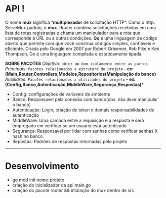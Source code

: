 # API !

O nome **mux** significa “**multiplexador** de solicitação HTTP“. Como o http. ServeMux padrão, o **mux**. Router combina solicitações recebidas em uma lista de rotas registradas e chama um manipulador para a rota que corresponde à URL ou a outras condições. 
**Go** é uma linguagem de código aberto que permite com que você construa códigos simples, confiáveis e eficiente. Criada pelo Google em 2007 por Robert Grisemer, Rob Pike e Ken Thompson, Go é uma linguagem compilada e estaticamente tipada.


**SOBRE PACOTES**
*Objetivo*: ``obter um bom isolamento entre as partes``
*Principais*:
``Pacotes relacionados a estrutura do projeto`` **- ex: (Main,Router,Controllers,Modelos,Repositorios(Manipulação do banco)**
*Auxiliares*:
``Pacotes relacionados a utilizades do projeto`` **- ex: (Config,Banco,Autenticação,MiddleWare,Segurança,Respostas)***
- Config: configurações de variaveis de ambiente
- Banco: Responsavel pela conexão com banco(obs: não deve manipular o banco)
- Autenticação: Login, criação de token e demais responsabilidades de autenticação
- MiddleWare: Uma camada entre a requisição e a resposta e será empregado em verificar se um usuario está autenticado
- Segurança: Responsavel por lidar com senhas como verificar senhas X hash no banco.
- Repostas: Padrões de respostas retornadas pelo projeto


------
# Desenvolvimento
- go mod init nome-projeto
- criação do inicializador da api main.go
- criação do pacote router && intalação do mux dentro de src
